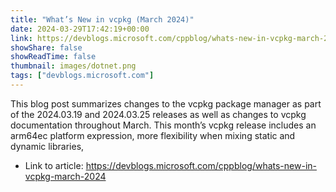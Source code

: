 ```yaml
---
title: "What’s New in vcpkg (March 2024)"
date: 2024-03-29T17:42:19+00:00
link: https://devblogs.microsoft.com/cppblog/whats-new-in-vcpkg-march-2024
showShare: false
showReadTime: false
thumbnail: images/dotnet.png
tags: ["devblogs.microsoft.com"]
---
```

This blog post summarizes changes to the vcpkg package manager as part of the 2024.03.19 and 2024.03.25 releases as well as changes to vcpkg documentation throughout March. This month’s vcpkg release includes an arm64ec platform expression, more flexibility when mixing static and dynamic libraries,

- Link to article: https://devblogs.microsoft.com/cppblog/whats-new-in-vcpkg-march-2024